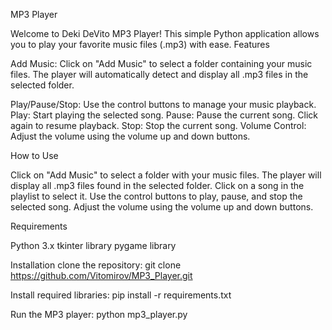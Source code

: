 MP3 Player

Welcome to Deki DeVito MP3 Player! This simple Python application allows you to play your favorite music files (.mp3) with ease.
Features

   Add Music: Click on "Add Music" to select a folder containing your music files. The player will automatically detect and display all .mp3 files in the selected folder.

   Play/Pause/Stop: Use the control buttons to manage your music playback.
   Play: Start playing the selected song.
   Pause: Pause the current song. Click again to resume playback.
   Stop: Stop the current song.
   Volume Control: Adjust the volume using the volume up and down buttons.

How to Use

  Click on "Add Music" to select a folder with your music files.
  The player will display all .mp3 files found in the selected folder.
  Click on a song in the playlist to select it.
  Use the control buttons to play, pause, and stop the selected song.
  Adjust the volume using the volume up and down buttons.


Requirements

  Python 3.x
  tkinter library
  pygame library

Installation
  clone the repository:
  git clone https://github.com/Vitomirov/MP3_Player.git

Install required libraries:
  pip install -r requirements.txt

Run the MP3 player:
  python mp3_player.py

